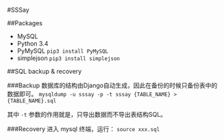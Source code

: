 #SSSay

##Packages

- MySQL
- Python 3.4
- PyMySQL
	`pip3 install PyMySQL`
- simplejson
	`pip3 install simplejson`

##SQL backup & recovery

###Backup
数据库的结构由Django自动生成，因此在备份的时候只备份表中的数据即可。
`mysqldump -u sssay -p -t sssay {TABLE_NAME} > {TABLE_NAME}.sql`

其中 `-t` 参数的作用就是，只导出数据而不导出表结构SQL。

###Recovery
进入 mysql 终端，运行：
`source xxx.sql`